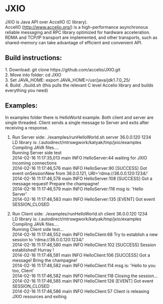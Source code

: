 <h1>JXIO</h1>

JXIO is Java API over AccelIO (C library).</br>
AccelIO (http://www.accelio.org/) is a high-performance asynchronous reliable messaging and RPC library optimized for hardware acceleration. RDMA and TCP/IP transport are implemented, and other transports, such as shared-memory can take advantage of efficient and convenient API.


<h2>Build instructions:</h2>
1. Download: git clone https://github.com/accelio/JXIO.git</br>
2. Move into folder: cd JXIO</br>
3. Set JAVA_HOME: export JAVA_HOME=/usr/java/jdk1.7.0_25/</br>
4. Build: ./build.sh (this pulls the relevant C level Accelio library and builds everything you need)</br>

<h2>Examples:</h2>
In examples folder there is HelloWorld example. Both client and server are single threaded. Client sends a single message
to Server and exits after receiving a response.</br>

1. Run Server side: ./examples/runHelloWorld.sh server 36.0.0.120 1234</br>
LD library is: /.autodirect/mtrswgwork/katyak/tmp/jxio/examples</br>
Compiling JAVA files....</br>
Running Server side test</br>
2014-02-16 11:17:35,013 main INFO  HelloServer:44 waiting for JXIO incoming connections</br>
2014-02-16 11:17:46,576 main INFO  HelloServer:90 [SUCCESS] Got event onSessionNew from 36.0.0.121, URI='rdma://36.0.0.120:1234/'</br>
2014-02-16 11:17:46,578 main INFO  HelloServer:108 [SUCCESS] Got a message request! Prepare the champagne!</br>
2014-02-16 11:17:46,579 main INFO  HelloServer:116 msg is: 'Hello Server'</br>
2014-02-16 11:17:46,583 main INFO  HelloServer:135 [EVENT] Got event SESSION_CLOSED</br>

2. Run Client side: ./examples/runHelloWorld.sh client 36.0.0.120 1234</br>
LD library is: /.autodirect/mtrswgwork/katyak/tmp/jxio/examples</br>
Compiling JAVA files....</br>
Running Client side test...</br>
2014-02-16 11:17:46,552 main INFO  HelloClient:68 Try to establish a new session to 'rdma://36.0.0.120:1234/'</br>
2014-02-16 11:17:46,580 main INFO  HelloClient:102 [SUCCESS] Session established! Hurray !</br>
2014-02-16 11:17:46,581 main INFO  HelloClient:106 [SUCCESS] Got a message! Bring the champagne!</br>
2014-02-16 11:17:46,582 main INFO  HelloClient:114 msg is: 'Hello to you too, Client'</br>
2014-02-16 11:17:46,582 main INFO  HelloClient:118 Closing the session...</br>
2014-02-16 11:17:46,585 main INFO  HelloClient:126 [EVENT] Got event SESSION_CLOSED</br>
2014-02-16 11:17:46,586 main INFO  HelloClient:57 Client is releasing JXIO resources and exiting</br>


